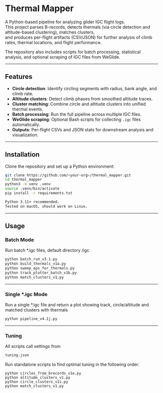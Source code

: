 # Thermal Mapper

A Python-based pipeline for analyzing glider IGC flight logs.  
This project parses B-records, detects thermals (via circle detection and altitude-based clustering), matches clusters,  
and produces per-flight artifacts (CSV/JSON) for further analysis of climb rates, thermal locations, and flight performance.  

The repository also includes scripts for batch processing, statistical analysis, and optional scraping of IGC files from WeGlide.

---

## Features

- **Circle detection**: Identify circling segments with radius, bank angle, and climb rate.
- **Altitude clusters**: Detect climb phases from smoothed altitude traces.
- **Cluster matching**: Combine circle and altitude clusters into unified thermal events.
- **Batch processing**: Run the full pipeline across multiple IGC files.
- **WeGlide scraping**: Optional Bash scripts for collecting `.igc` files automatically.
- **Outputs**: Per-flight CSVs and JSON stats for downstream analysis and visualization.

---

## Installation

Clone the repository and set up a Python environment:

```bash
git clone https://github.com/<your-org>/thermal_mapper.git
cd thermal_mapper
python3 -m venv .venv
source .venv/bin/activate
pip install -r requirements.txt

Python 3.11+ recommended.
Tested on macOS, should work on Linux.
```
___

## Usage

### Batch Mode

Run batch *.igc files, default directory <project root>/igc

```bash
python batch_run_v3.1.py
python build_thermals_v1a.py
python sweep_eps_for_thermals.py
python track_plotter_batch_v1b.py
python match_clusters_v1.py
```
___

### Single *.igc Mode

Run a single *.igc file and return a plot showing track, circle/altitude and matched clusters with thermals

``` bash
python pipeline_v4.1j.py

```
___

### Tuning

All scripts call settings from 
``` bash
tuning.json
```
Run standalone scripts to find optimal tuning in the following order:

```
python circles_from_brecords_v1e.py
python altitude_clusters_v1.py
python circle_clusters_v1s.py
python match_clusters_v1.py
```

